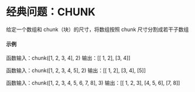# 经典问题：CHUNK

给定一个数组和 chunk（块）的尺寸，将数组按照 chunk 尺寸分割成若干子数组

#### 示例

函数输入：chunk([1, 2, 3, 4], 2)
输出：[[ 1, 2], [3, 4]]

函数输入：chunk([1, 2, 3, 4, 5], 2)
输出：[[ 1, 2], [3, 4], [5]]

函数输入：chunk([1, 2, 3, 4, 5, 6, 7, 8], 3)
输出：[[ 1, 2, 3], [4, 5, 6], [7, 8]]
